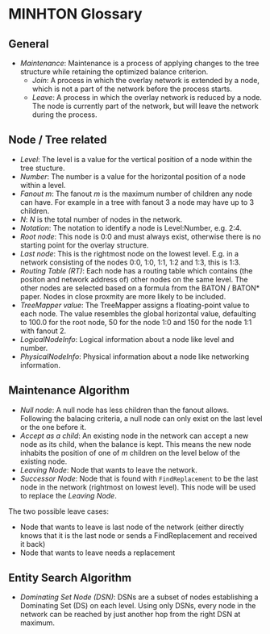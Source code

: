 # MINHTON Glossary

## General

- *Maintenance*: Maintenance is a process of applying changes to the tree structure while retaining the optimized balance criterion.
    - *Join*: A process in which the overlay network is extended by a node, which is not a part of the network before the process starts.
    - *Leave*: A process in which the overlay network is reduced by a node. The node is currently part of the network, but will leave the network during the process.
<!--- Entity Search: ...
- Swapping: ...-->

## Node / Tree related

- *Level*: The level is a value for the vertical position of a node within the tree stucture.
- *Number*: The number is a value for the horizontal position of a node within a level.
- *Fanout m*: The fanout *m* is the maximum number of children any node can have. For example in a tree with fanout 3 a node may have up to 3 children.
- *N*: *N* is the total number of nodes in the network.
- *Notation*: The notation to identify a node is Level:Number, e.g. 2:4.
- *Root node*: This node is 0:0 and must always exist, otherwise there is no starting point for the overlay structure.
- *Last node*: This is the rightmost node on the lowest level. E.g. in a network consisting of the nodes 0:0, 1:0, 1:1, 1:2 and 1:3, this is 1:3.
- *Routing Table (RT)*: Each node has a routing table which contains (the positon and network address of) other nodes on the same level. The other nodes are selected based on a formula from the BATON / BATON\* paper. Nodes in close proxmity are more likely to be included.
- *TreeMapper value*: The TreeMapper assigns a floating-point value to each node. The value resembles the global horizontal value, defaulting to 100.0 for the root node, 50 for the node 1:0 and 150 for the node 1:1 with fanout 2.
- *LogicalNodeInfo*: Logical information about a node like level and number.
- *PhysicalNodeInfo*: Physical information about a node like networking information.

## Maintenance Algorithm

- *Null node*: A null node has less children than the fanout allows. Following the balacing criteria, a null node can only exist on the last level or the one before it.
- *Accept as a child*: An existing node in the network can accept a new node as its child, when the balance is kept. This means the new node inhabits the position of one of *m* children on the level below of the existing node.
- *Leaving Node*: Node that wants to leave the network.
- *Successor Node*: Node that is found with ``FindReplacement`` to be the last node in the network (rightmost on lowest level). This node will be used to replace the *Leaving Node*.

The two possible leave cases:

- Node that wants to leave is last node of the network (either directly knows that it is the last node or sends a FindReplacement and received it back)
- Node that wants to leave needs a replacement

## Entity Search Algorithm

- *Dominating Set Node (DSN)*: DSNs are a subset of nodes establishing a Dominating Set (DS) on each level. Using only DSNs, every node in the network can be reached by just another hop from the right DSN at maximum.

